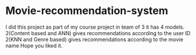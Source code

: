 # Movie-recommendation-system
I did this project as part of my course project in team of 3 it has 4 models.
2(Content based and ANN) gives recommendations according to the user ID
2(KNN and Genre based) gives recommendations according to the movie name 
Hope you liked it.
